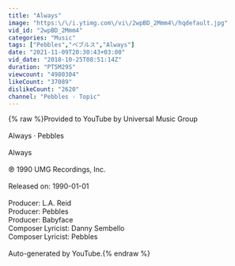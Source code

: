 ```yaml
---
title: "Always"
image: "https:\/\/i.ytimg.com\/vi\/2wpBD_2Mmm4\/hqdefault.jpg"
vid_id: "2wpBD_2Mmm4"
categories: "Music"
tags: ["Pebbles","ペブルス","Always"]
date: "2021-11-09T20:30:43+03:00"
vid_date: "2018-10-25T08:51:14Z"
duration: "PT5M29S"
viewcount: "4980304"
likeCount: "37089"
dislikeCount: "2620"
channel: "Pebbles - Topic"
---
```

{% raw %}Provided to YouTube by Universal Music Group<br /><br />Always · Pebbles<br /><br />Always<br /><br />℗ 1990 UMG Recordings, Inc.<br /><br />Released on: 1990-01-01<br /><br />Producer: L.A. Reid<br />Producer: Pebbles<br />Producer: Babyface<br />Composer  Lyricist: Danny Sembello<br />Composer  Lyricist: Pebbles<br /><br />Auto-generated by YouTube.{% endraw %}
